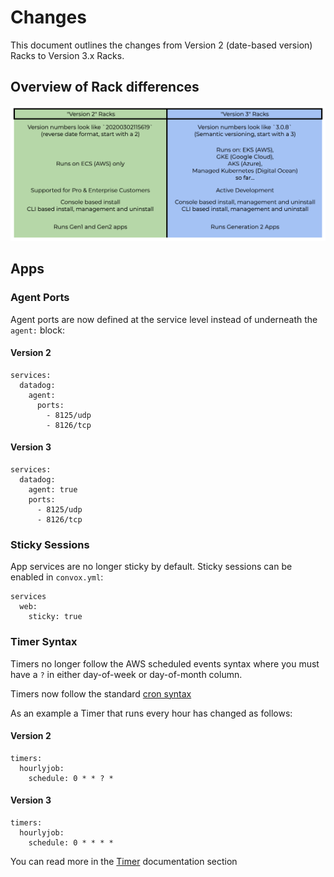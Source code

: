 # Changes

This document outlines the changes from Version 2 (date-based version) Racks to Version 3.x Racks.

## Overview of Rack differences

![](rack-versions.png)

## Apps

### Agent Ports

Agent ports are now defined at the service level instead of underneath the `agent:` block:

#### Version 2

    services:
      datadog:
        agent:
          ports:
            - 8125/udp
            - 8126/tcp

#### Version 3

    services:
      datadog:
        agent: true
        ports:
          - 8125/udp
          - 8126/tcp

### Sticky Sessions

App services are no longer sticky by default. Sticky sessions can be enabled in `convox.yml`:

    services
      web:
        sticky: true

### Timer Syntax

Timers no longer follow the AWS scheduled events syntax where you must have a `?` in either day-of-week or day-of-month column. 

Timers now follow the standard [cron syntax](https://www.freebsd.org/cgi/man.cgi?query=crontab&sektion=5)

As an example a Timer that runs every hour has changed as follows:

#### Version 2

    timers:
      hourlyjob:
        schedule: 0 * * ? *

#### Version 3

    timers:
      hourlyjob:
        schedule: 0 * * * *


You can read more in the [Timer](../reference/primitives/app/timer.md) documentation section